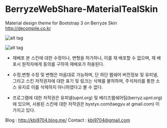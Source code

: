 # BerryzeWebShare-MaterialTealSkin
Material design theme for Bootstrap 3 on Berryze Skin http://decompile.co.kr

![alt tag](http://decompile.co.kr/MaterialSkin/desktop.PNG)

![alt tag](http://decompile.co.kr/MaterialSkin/mobile.png)

* 재배포 본 스킨에 대한 수정이나, 변형을 허가하나, 이를 재 배포할 수 없으며, 재 배포시 원작자에게 동의를 구하여 재배포가 허용된다.

* 수정,변형 수정 및 변형은 마음대로 가능하며, 단 하단 웹쉐어 버전정보 및 유피넬, 그리고 스킨 저작권자에 대한 표기 및 링크는 삭제를 불허하며, 주석처리를 통한 소스 유지로 이를 삭제하지 아니하였다고 볼 수 없다.

* 프로그램에 대한 저작권은 유피넬(upnl.org) 및 베리즈웹쉐어팀(berryz.upnl.org)에 있으며, 사용된 스킨에 대한 저작권은 bystyx.com(taegyu at gmail.com) 이 가지고 있다.

Blog : http://kbj9704.blog.me/ Contact : kbj9704@gmail.com
